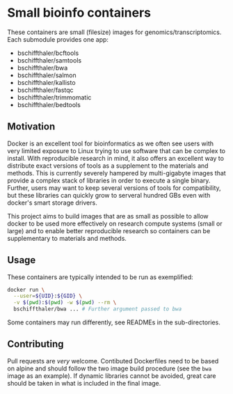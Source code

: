 # Small bioinfo containers

These containers are small (filesize) images for genomics/transcriptomics. Each
submodule provides one app:

- bschiffthaler/bcftools
- bschiffthaler/samtools
- bschiffthaler/bwa
- bschiffthaler/salmon
- bschiffthaler/kallisto
- bschiffthaler/fastqc
- bschiffthaler/trimmomatic
- bschiffthaler/bedtools

## Motivation

Docker is an excellent tool for bioinformatics as we often see users with very
limited exposure to Linux trying to use software that can be complex to install.
With reproducible research in mind, it also offers an excellent way to distribute
exact versions of tools as a supplement to the materials and methods. This is currently
severely hampered by multi-gigabyte images that provide a complex stack of libraries
in order to execute a single binary. Further, users may want to keep several versions of tools for compatibility, but these libraries can quickly grow to serveral hundred
GBs even with docker's smart storage drivers.

This project aims to build images that are as small as possible to allow docker to
be used more effectively on research compute systems (small or large) and to enable
better reproducible research so containers can be supplementary to materials and methods.

## Usage

These containers are typically intended to be run as exemplified:

```bash
docker run \
  --user=${UID}:${GID} \
  -v $(pwd):$(pwd) -w $(pwd) --rm \
  bschiffthaler/bwa ... # Further argument passed to bwa
```

Some containers may run differently, see READMEs in the sub-directories.

## Contributing

Pull requests are _very_ welcome. Contibuted Dockerfiles need to be based on
alpine and should follow the two image build procedure (see the `bwa` image as
an example). If dynamic libraries cannot be avoided, great care should be taken
in what is included in the final image.